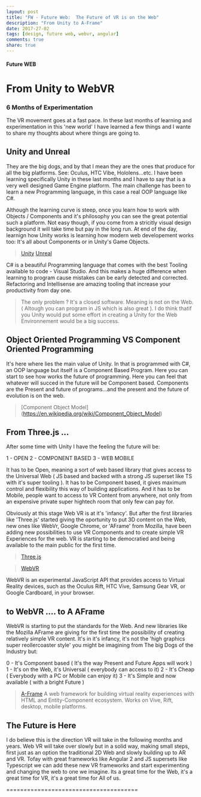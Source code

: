 ```yaml
---
layout: post
title: "FW - Future Web:  The Future of VR is on the Web"
description: "From Unity to A-Frame"
date: 2017-27-02
tags: [design, future web, webvr, angular]
comments: true
share: true
---
```


#### Future WEB

# From Unity to WebVR

### 6 Months of Experimentation

The VR movement goes at a fast pace. In these last months of learning and experimentation in this 'new world' I have learned a few things and 
I wante to share my thoughts about where things are going to.

## Unity and Unreal

They are the big dogs, and by that I mean they are the ones that produce for all the big platforms. See: Oculus, HTC Vibe, Hololens...etc. 
I have been learning specifically Unity in these last months and I have to say that is a very well designed Game Engine platform. 
The main challenge has been to learn a new Programming language, in this case a real OOP language like C#.

Although the learning curve is steep, once you learn how to work with Objects / Components and it's philosophy you can see the great potential
such a platform. Not easy though, if you come from a stricitly visual design background it will take time but pay in the long run. At end of the 
day, learnign how Unity works is learning how modern web developement works too: It's all about Components or in Unity's Game Objects.

> [Unity](https://unity3d.com)
> [Unreal](https://www.unrealengine.com/what-is-unreal-engine-4)

C# is a beautiful Programming language that comes with the best Tooling available to code - Visual Studio. And this makes a huge difference when 
learning to program cause mistakes can be early detected and corrected. Refactoring and Intellisense are amazing tooling that increase your productivity
from day one.

> The only problem ? It's a closed software. Meaning is not on the Web.( Altough you can program in JS which is also great ). I do think thatif you Unity 
would put some effort in creating a Unity for the Web Environnement would be a big success.

## Object Oriented Programming VS Component Oriented Programming

It's here where lies the main value of Unity. In that is programmed with C#, an OOP language but itself is a Component Based Program. 
Here you can start to see how works the future of programming. Here you can feel that whatever will succed in the future will be Component based. 
Components are the Present and future of programs...and the present and the future of evolution is on the web.

> [Component Object Model] (https://en.wikipedia.org/wiki/Component_Object_Model)

## From  Three.js ...

After some time with Unity I have the feeling the future will be:

1 - OPEN 
2 - COMPONENT BASED
3 - WEB MOBILE

It has to be Open, meaning a sort of web based library that gives access to the Universal Web ( JS based and backed with a strong JS 
superset like TS with it's super tooling ). It has to be Component based, it gives maximum control and flexibility this way of building
applications. And it has to be Mobile, people want to access to VR Content from anywhere, not only from an expensive private super hightech 
room that only few can pay for.

Obviously at this stage Web VR is at it's 'infancy'. But after the first libraries like 'Three.js' started giving the oportunity to put 3D
content on the Web, new ones like WebVr, Google Chrome, or 'AFrame' from Mozilla, have been adding new possibilities to use VR Components
and to create simple VR Experiences for the web. VR is starting to be democratied and being available to the main public for the first time.

> [Three.js](https://threejs.org/)

> [WebVR](https://webvr.info/)

WebVR is an experimental JavaScript API that provides access to Virtual Reality devices, 
such as the Oculus Rift, HTC Vive, Samsung Gear VR, or Google Cardboard, in your browser.

## to WebVR .... to A AFrame

WebVR is starting to put the standards for the Web. And new libraries like the Mozilla AFrame are giving for the first time the possibility
of creating relatively simple VR content. It's in it's infancy, it's not the 'high graphics super reollercoaster style' you might be imagining
from The big Dogs of the Industry but:

0 - It's Component based ( It's the way Present and Future Apps will work )
1 - It's on the Web, it's Universal ( everybody can access to it)
2 - It's Cheap ( Everybody with a PC or Mobile can enjoy it)
3 - It's Simple and now available ( with a bright Future )

>[A-Frame](https://aframe.io/)
A web framework for building virtual reality experiences
with HTML and Entity-Component ecosystem. Works on Vive, Rift, desktop, mobile platforms.

## The Future is Here

I do believe this is the direction VR will take in the following months and years. Web VR will take over slowly but in a solid way,
making small steps, first just as an option the traditional 2D Web and slowly building up to AR and VR. Tofay with great frameworks 
like Angular 2 and JS supersets like Typescript we can add these new VR frameworks and start experimenting and changing the web to
one we imagine. Its a great time for the Web, it's a great time for VR, it's a great time for All of us.

 ======================================
